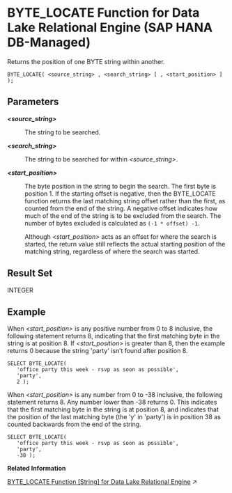 <!-- loio65d438896f2948c4afb37190924dbf7e -->

# BYTE\_LOCATE Function for Data Lake Relational Engine \(SAP HANA DB-Managed\)

Returns the position of one BYTE string within another.



```
BYTE_LOCATE( <source_string> , <search_string> [ , <start_position> ] );
```



<a name="loio65d438896f2948c4afb37190924dbf7e__section_m2v_v2l_srb"/>

## Parameters


<dl>
<dt><b>

*<source\_string\>* 

</b></dt>
<dd>

The string to be searched.



</dd><dt><b>

*<search\_string\>* 

</b></dt>
<dd>

The string to be searched for within *<source\_string\>*.



</dd><dt><b>

*<start\_position\>* 

</b></dt>
<dd>

The byte position in the string to begin the search. The first byte is position 1. If the starting offset is negative, then the BYTE\_LOCATE function returns the last matching string offset rather than the first, as counted from the end of the string. A negative offset indicates how much of the end of the string is to be excluded from the search. The number of bytes excluded is calculated as `(-1 * offset) -1`.

Although *<start\_position\>* acts as an offset for where the search is started, the return value still reflects the actual starting position of the matching string, regardless of where the search was started.



</dd>
</dl>



<a name="loio65d438896f2948c4afb37190924dbf7e__section_uch_w2l_srb"/>

## Result Set

INTEGER



## Example

When *<start\_position\>* is any positive number from 0 to 8 inclusive, the following statement returns 8, indicating that the first matching byte in the string is at position 8. If *<start\_position\>* is greater than 8, then the example returns 0 because the string 'party' isn’t found after position 8.

```
SELECT BYTE_LOCATE(
   'office party this week - rsvp as soon as possible',
   'party',
   2 );
```

When *<start\_position\>* is any number from 0 to -38 inclusive, the following statement returns 8. Any number lower than -38 returns 0. This indicates that the first matching byte in the string is at position 8, and indicates that the position of the last matching byte \(the 'y' in 'party'\) is in position 38 as counted backwards from the end of the string.

```
SELECT BYTE_LOCATE(
   'office party this week - rsvp as soon as possible',
   'party',
   -38 );
```

**Related Information**  


[BYTE_LOCATE Function \[String\] for Data Lake Relational Engine](https://help.sap.com/viewer/19b3964099384f178ad08f2d348232a9/2024_3_QRC/en-US/6b6d91ad148841f781fb65d0a68a8b82.html "Returns the position of one BYTE string within another.") :arrow_upper_right:

